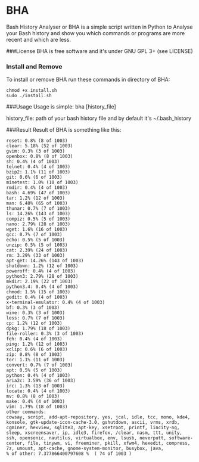 # BHA

Bash History Analyser or BHA is a simple script written in Python to Analyse your Bash history and show you which commands or programs are more recent and which are less.

###License
BHA is free software and it's under GNU GPL 3+ (see LICENSE)

### Install and Remove
To install or remove BHA run these commands in directory of BHA:
```
chmod +x install.sh
sudo ./install.sh
```
###Usage
Usage is simple: bha [history_file]

  history_file: path of your bash history file and by default it's ~/.bash_history

###Result
Result of BHA is something like this:


```
reset: 0.8% (8 of 1003)
clear: 5.18% (52 of 1003)
gvim: 0.3% (3 of 1003)
openbox: 0.8% (8 of 1003)
sh: 0.4% (4 of 1003)
telnet: 0.4% (4 of 1003)
bzip2: 1.1% (11 of 1003)
git: 0.6% (6 of 1003)
minetest: 1.0% (10 of 1003)
rmdir: 0.4% (4 of 1003)
bash: 4.69% (47 of 1003)
tar: 1.2% (12 of 1003)
man: 6.48% (65 of 1003)
thunar: 0.7% (7 of 1003)
ls: 14.26% (143 of 1003)
compiz: 0.5% (5 of 1003)
nano: 2.79% (28 of 1003)
wget: 1.6% (16 of 1003)
gcc: 0.7% (7 of 1003)
echo: 0.5% (5 of 1003)
unzip: 0.5% (5 of 1003)
cat: 2.39% (24 of 1003)
rm: 3.29% (33 of 1003)
apt-get: 14.26% (143 of 1003)
shutdown: 1.2% (12 of 1003)
poweroff: 0.4% (4 of 1003)
python3: 2.79% (28 of 1003)
mkdir: 2.19% (22 of 1003)
python3.4: 0.4% (4 of 1003)
chmod: 1.5% (15 of 1003)
gedit: 0.4% (4 of 1003)
x-terminal-emulator: 0.4% (4 of 1003)
bf: 0.3% (3 of 1003)
wine: 0.3% (3 of 1003)
less: 0.7% (7 of 1003)
cp: 1.2% (12 of 1003)
dpkg: 1.79% (18 of 1003)
file-roller: 0.3% (3 of 1003)
feh: 0.4% (4 of 1003)
ping: 1.2% (12 of 1003)
xclip: 0.6% (6 of 1003)
zip: 0.8% (8 of 1003)
tor: 1.1% (11 of 1003)
convert: 0.7% (7 of 1003)
apt: 0.5% (5 of 1003)
python: 0.4% (4 of 1003)
aria2c: 3.59% (36 of 1003)
irc: 1.3% (13 of 1003)
locate: 0.4% (4 of 1003)
mv: 0.8% (8 of 1003)
make: 0.4% (4 of 1003)
vim: 1.79% (18 of 1003)
other commands: 
cowsay, script, add-apt-repository, yes, jcal, idle, tcc, mono, kde4, konsole, gtk-update-icon-cache-3.0, gshutdown, ascii, vrms, xrdb, cgminer, hexview, sqlite3, apt-key, xsetroot, printf, lincity-ng, sleep, xscreensaver, ip, idle3, firefox, /clear, nasm, ttt, unity, ssh, opensonic, nautilus, virtualbox, env, lsusb, neverputt, software-center, file, tinywm, vi, freeminer, pkill, xfwm4, hexedit, compress, 7z, umount, apt-cache, gnome-system-monitor, busybox, java, 
% of other: 7.377866400797608 %  ( 74 of 1003 )
```

